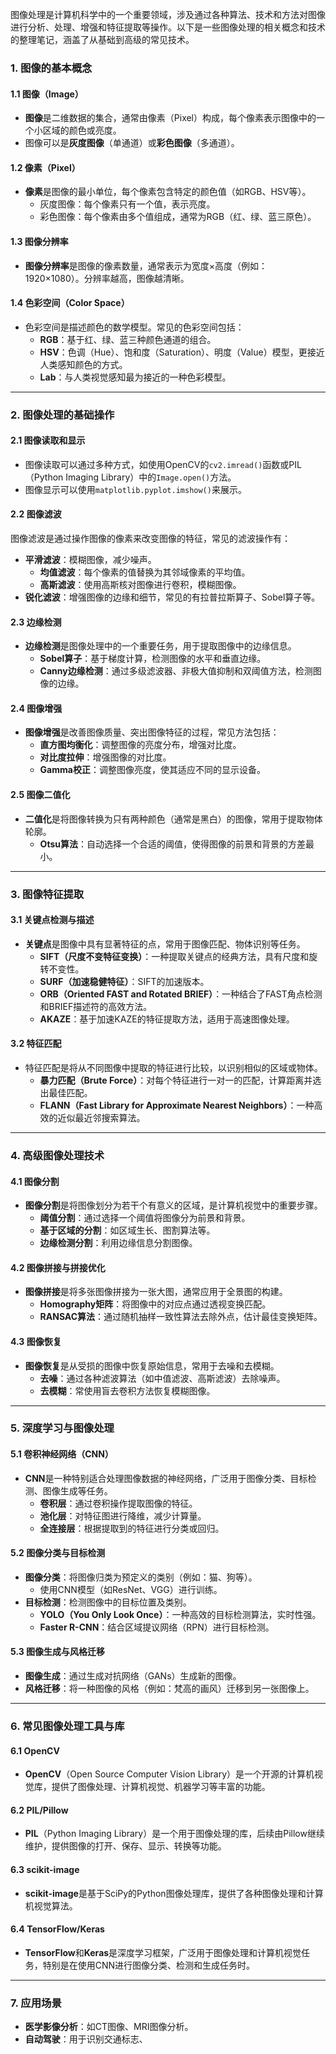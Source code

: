 图像处理是计算机科学中的一个重要领域，涉及通过各种算法、技术和方法对图像进行分析、处理、增强和特征提取等操作。以下是一些图像处理的相关概念和技术的整理笔记，涵盖了从基础到高级的常见技术。

### 1. **图像的基本概念**
#### 1.1 图像（Image）
+ **图像**是二维数据的集合，通常由像素（Pixel）构成，每个像素表示图像中的一个小区域的颜色或亮度。
+ 图像可以是**灰度图像**（单通道）或**彩色图像**（多通道）。

#### 1.2 像素（Pixel）
+ **像素**是图像的最小单位，每个像素包含特定的颜色值（如RGB、HSV等）。 
    - 灰度图像：每个像素只有一个值，表示亮度。
    - 彩色图像：每个像素由多个值组成，通常为RGB（红、绿、蓝三原色）。

#### 1.3 图像分辨率
+ **图像分辨率**是图像的像素数量，通常表示为宽度×高度（例如：1920×1080）。分辨率越高，图像越清晰。

#### 1.4 色彩空间（Color Space）
+ 色彩空间是描述颜色的数学模型。常见的色彩空间包括： 
    - **RGB**：基于红、绿、蓝三种颜色通道的组合。
    - **HSV**：色调（Hue）、饱和度（Saturation）、明度（Value）模型，更接近人类感知颜色的方式。
    - **Lab**：与人类视觉感知最为接近的一种色彩模型。

---

### 2. **图像处理的基础操作**
#### 2.1 图像读取和显示
+ 图像读取可以通过多种方式，如使用OpenCV的`cv2.imread()`函数或PIL（Python Imaging Library）中的`Image.open()`方法。
+ 图像显示可以使用`matplotlib.pyplot.imshow()`来展示。

#### 2.2 图像滤波
图像滤波是通过操作图像的像素来改变图像的特征，常见的滤波操作有：

+ **平滑滤波**：模糊图像，减少噪声。 
    - **均值滤波**：每个像素的值替换为其邻域像素的平均值。
    - **高斯滤波**：使用高斯核对图像进行卷积，模糊图像。
+ **锐化滤波**：增强图像的边缘和细节，常见的有拉普拉斯算子、Sobel算子等。

#### 2.3 边缘检测
+ **边缘检测**是图像处理中的一个重要任务，用于提取图像中的边缘信息。 
    - **Sobel算子**：基于梯度计算，检测图像的水平和垂直边缘。
    - **Canny边缘检测**：通过多级滤波器、非极大值抑制和双阈值方法，检测图像的边缘。

#### 2.4 图像增强
+ **图像增强**是改善图像质量、突出图像特征的过程，常见方法包括： 
    - **直方图均衡化**：调整图像的亮度分布，增强对比度。
    - **对比度拉伸**：增强图像的对比度。
    - **Gamma校正**：调整图像亮度，使其适应不同的显示设备。

#### 2.5 图像二值化
+ **二值化**是将图像转换为只有两种颜色（通常是黑白）的图像，常用于提取物体轮廓。 
    - **Otsu算法**：自动选择一个合适的阈值，使得图像的前景和背景的方差最小。

---

### 3. **图像特征提取**
#### 3.1 关键点检测与描述
+ **关键点**是图像中具有显著特征的点，常用于图像匹配、物体识别等任务。 
    - **SIFT（尺度不变特征变换）**：一种提取关键点的经典方法，具有尺度和旋转不变性。
    - **SURF（加速稳健特征）**：SIFT的加速版本。
    - **ORB（Oriented FAST and Rotated BRIEF）**：一种结合了FAST角点检测和BRIEF描述符的高效方法。
    - **AKAZE**：基于加速KAZE的特征提取方法，适用于高速图像处理。

#### 3.2 特征匹配
+ 特征匹配是将从不同图像中提取的特征进行比较，以识别相似的区域或物体。 
    - **暴力匹配（Brute Force）**：对每个特征进行一对一的匹配，计算距离并选出最佳匹配。
    - **FLANN（Fast Library for Approximate Nearest Neighbors）**：一种高效的近似最近邻搜索算法。

---

### 4. **高级图像处理技术**
#### 4.1 图像分割
+ **图像分割**是将图像划分为若干个有意义的区域，是计算机视觉中的重要步骤。 
    - **阈值分割**：通过选择一个阈值将图像分为前景和背景。
    - **基于区域的分割**：如区域生长、图割算法等。
    - **边缘检测分割**：利用边缘信息分割图像。

#### 4.2 图像拼接与拼接优化
+ **图像拼接**是将多张图像拼接为一张大图，通常应用于全景图的构建。 
    - **Homography矩阵**：将图像中的对应点通过透视变换匹配。
    - **RANSAC算法**：通过随机抽样一致性算法去除外点，估计最佳变换矩阵。

#### 4.3 图像恢复
+ **图像恢复**是从受损的图像中恢复原始信息，常用于去噪和去模糊。 
    - **去噪**：通过各种滤波算法（如中值滤波、高斯滤波）去除噪声。
    - **去模糊**：常使用盲去卷积方法恢复模糊图像。

---

### 5. **深度学习与图像处理**
#### 5.1 卷积神经网络（CNN）
+ **CNN**是一种特别适合处理图像数据的神经网络，广泛用于图像分类、目标检测、图像生成等任务。 
    - **卷积层**：通过卷积操作提取图像的特征。
    - **池化层**：对特征图进行降维，减少计算量。
    - **全连接层**：根据提取到的特征进行分类或回归。

#### 5.2 图像分类与目标检测
+ **图像分类**：将图像归类为预定义的类别（例如：猫、狗等）。 
    - 使用CNN模型（如ResNet、VGG）进行训练。
+ **目标检测**：检测图像中的目标位置及类别。 
    - **YOLO（You Only Look Once）**：一种高效的目标检测算法，实时性强。
    - **Faster R-CNN**：结合区域提议网络（RPN）进行目标检测。

#### 5.3 图像生成与风格迁移
+ **图像生成**：通过生成对抗网络（GANs）生成新的图像。
+ **风格迁移**：将一种图像的风格（例如：梵高的画风）迁移到另一张图像上。

---

### 6. **常见图像处理工具与库**
#### 6.1 OpenCV
+ **OpenCV**（Open Source Computer Vision Library）是一个开源的计算机视觉库，提供了图像处理、计算机视觉、机器学习等丰富的功能。

#### 6.2 PIL/Pillow
+ **PIL**（Python Imaging Library）是一个用于图像处理的库，后续由Pillow继续维护，提供图像的打开、保存、显示、转换等功能。

#### 6.3 scikit-image
+ **scikit-image**是基于SciPy的Python图像处理库，提供了各种图像处理和计算机视觉算法。

#### 6.4 TensorFlow/Keras
+ **TensorFlow**和**Keras**是深度学习框架，广泛用于图像处理和计算机视觉任务，特别是在使用CNN进行图像分类、检测和生成任务时。

---

### 7. **应用场景**
+ **医学影像分析**：如CT图像、MRI图像分析。
+ **自动驾驶**：用于识别交通标志、


